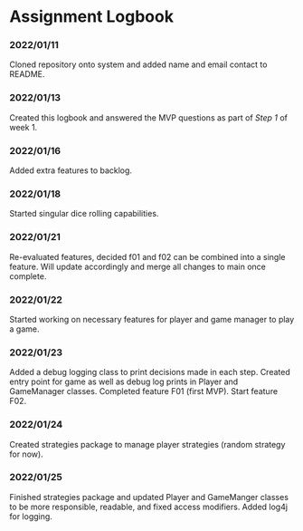 # Assignment Logbook

### 2022/01/11
Cloned repository onto system and added name and email contact to README.

### 2022/01/13
Created this logbook and answered the MVP questions as part of *Step 1* of week 1.

### 2022/01/16
Added extra features to backlog.

### 2022/01/18
Started singular dice rolling capabilities.

### 2022/01/21
Re-evaluated features, decided f01 and f02 can be combined into a single feature.
Will update accordingly and merge all changes to main once complete.

### 2022/01/22
Started working on necessary features for player and game manager to play a game.

### 2022/01/23
Added a debug logging class to print decisions made in each step. Created entry point
for game as well as debug log prints in Player and GameManager classes. Completed
feature F01 (first MVP). Start feature F02.

### 2022/01/24
Created strategies package to manage player strategies (random strategy for now).

### 2022/01/25
Finished strategies package and updated Player and GameManger classes to be more
responsible, readable, and fixed access modifiers. Added log4j for logging.
